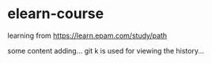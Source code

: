 # elearn-course
learning from https://learn.epam.com/study/path

some content adding...
git k is used for viewing the history...
